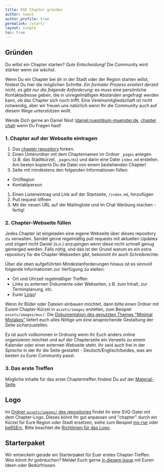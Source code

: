 ```yaml
---
title: RSE Chapter gründen
author: nuest
author_profile: true
permalink: /start/
layout: single
toc: true
---
```


## Gründen

Du willst ein Chapter starten?
_Gute Entscheidung!_
Die Community wird stärker wenn sie wächst.

Wenn Du ein Chapter bei dir in der Stadt oder der Region starten willst, findest Du hier die möglichen Schritte.
_Ein formaler Prozess existiert derzeit nicht, es gibt nur die folgende Anforderung_: es muss eine persönliche Kontaktadresse geben, die in unregelmäßigen Abständen angefragt werden kann, ob das Chapter sich noch trifft.
Eine Vereinsmitgliedschaft ist nicht notwendig, aber wir freuen uns natürlich wenn Ihr die Community auch auf diesem Wege unterstützen wollt.

Wende Dich gerne an Daniel Nüst (daniel.nuest@uni-muenster.de, [chapter chat](https://chat.gwdg.de/channel/derse_chapter)) wenn Du Fragen hast!

### 1. Chapter auf der Webseite eintragen

1. Das [chapter repository](https://github.com/DE-RSE/chapter) forken.
1. Einen Unterordner mit dem Chapternamen im Ordner `_pages` anlegen (z.B. das Stadtkürzel, `_pages/ms`) und darin eine Datei `index.md` erstellen. Am besten kopierts Du die Datei von einem bestehenden Chapter!
1. Seite mit mindestens den folgenden Informationen füllen:
- Ort/Region
- Kontaktperson
1. Einen Listeneintrag und Link auf der Startseite, `/index.md`, hinzufügen
1. Pull request öffnen
1. Mit der neuen URL auf der Mailingliste und im Chat Werbung machen - fertig!

### 2. Chapter-Webseite füllen

Jedes Chapter ist eingeladen eine eigene Webseite über dieses repository zu verwalten.
Sendet gerne regelmäßig pull requests mit aktuellen Updates und zögert nicht Daniel (s.o.) anzupingen wenn diese nicht schnell genug gemerged werden.
Falls nötig, und das ist der Grund warum es ein extra repository für die Chapter-Webseiten gibt, bekommt ihr auch Schreibrechte.

Über die oben aufgeführten Mindestanforderungen hinaus ist es sinnvoll folgende Informationen zur Verfügung zu stellen:

- Ort und Uhrzeit regelmäßiger Treffen
- Links zu externen Dokumente oder Webseiten, z.B. zum Inhalt, zur Terminplanung, etc.
- Eurer [Logo](#logo)! 

Wenn ihr Bilder oder Dateien einbauen möchtet, dann bitte einen Ordner mit Eurem Chapter-Kürzel in `assets/images` erstellen, zum Beispiel `assets/images/muc/`.
Die [Dokumentation des genutzten Themes "Minimal Mistakes"](https://mmistakes.github.io/minimal-mistakes/) liefert euch alles Nötige um eine ansprechende Gestaltung der Seite sicherzustellen.

Es ist auch vollkommen in Ordnung wenn Ihr Euch anders online organisieren möchtet und auf der Chapterseite ein Verweils zu einem Kalender oder einer externen Webseite steht.
Ihr seid auch frei in der _Sprache_ in der Ihr die Seite gestaltet - Deutsch/Englisch/beides, was am besten zu Eurer Community passt.

### 3. Das erste Treffen

Mögliche Inhalte für das erste Chaptertreffen findest Du auf der [Material-Seite](/chapter/material/).

## Logo

Im [Ordner `assets/images/` des repositories](https://github.com/DE-RSE/chapter/tree/master/assets/img/site) findet ihr eine SVG-Datei mit dem Chapter-Logo.
Dieses könnt Ihr gut anpassen und "chapter" durch ein Kürzel für Eure Region oder Stadt ersetzen, siehe zum Beispiel [ms-rse](ms/) oder [beRSErc](berserc/).
Bitte beachtet die [Richtlinien für das Logo](https://github.com/DE-RSE/logo-association).

## Starterpaket

Wir entwickeln gerade ein Starterpaket für Euer erstes Chapter-Treffen.
_Was könnt Ihr gebrauchen?_
Meldet Euch gerne [in diesem Issue](https://github.com/DE-RSE/chapter/issues/10) mit Euren Ideen oder Bedürfnissen.
